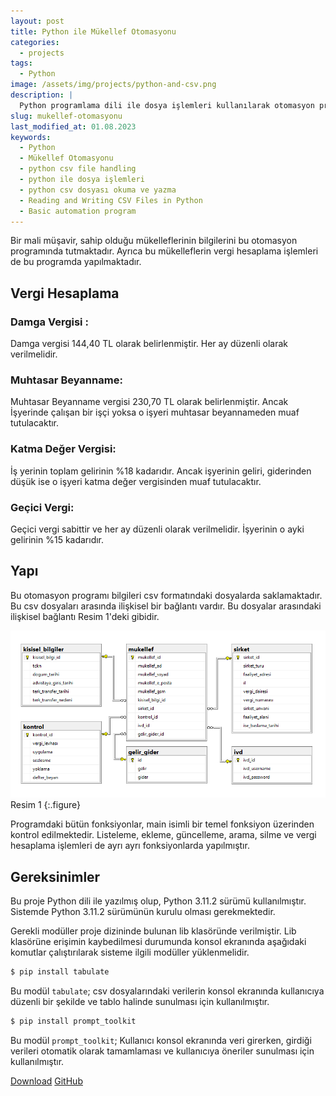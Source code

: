 ```yaml
---
layout: post
title: Python ile Mükellef Otomasyonu
categories:
  - projects
tags:
  - Python
image: /assets/img/projects/python-and-csv.png
description: |
  Python programlama dili ile dosya işlemleri kullanılarak otomasyon projesi yaptım.
slug: mukellef-otomasyonu
last_modified_at: 01.08.2023
keywords:
  - Python
  - Mükellef Otomasyonu
  - python csv file handling
  - python ile dosya işlemleri
  - python csv dosyası okuma ve yazma
  - Reading and Writing CSV Files in Python
  - Basic automation program
---
```


Bir mali müşavir, sahip olduğu mükelleflerinin bilgilerini bu otomasyon programında tutmaktadır. Ayrıca bu mükelleflerin vergi hesaplama işlemleri de bu programda yapılmaktadır.

## Vergi Hesaplama
### Damga Vergisi :
Damga vergisi 144,40 TL olarak belirlenmiştir. Her ay düzenli olarak verilmelidir.

### Muhtasar Beyanname:
Muhtasar Beyanname vergisi 230,70 TL olarak belirlenmiştir. Ancak İşyerinde çalışan bir işçi yoksa o işyeri muhtasar beyannameden muaf tutulacaktır.

### Katma Değer Vergisi:
İş yerinin toplam gelirinin %18 kadarıdır. Ancak işyerinin geliri, giderinden düşük ise o işyeri katma değer vergisinden muaf tutulacaktır.

### Geçici Vergi:
Geçici vergi sabittir ve her ay düzenli olarak verilmelidir. İşyerinin o ayki gelirinin %15 kadarıdır.

## Yapı
Bu otomasyon programı bilgileri csv formatındaki dosyalarda saklamaktadır. Bu csv dosyaları arasında ilişkisel bir bağlantı vardır. Bu dosyalar arasındaki ilişkisel bağlantı Resim 1'deki gibidir.

![diagram](/assets/img/projects/diagram.png)
Resim 1
{:.figure}

Programdaki bütün fonksiyonlar, main isimli bir temel fonksiyon üzerinden kontrol edilmektedir. Listeleme, ekleme, güncelleme, arama, silme ve vergi hesaplama işlemleri de ayrı ayrı fonksiyonlarda yapılmıştır.

## Gereksinimler

Bu proje Python dili ile yazılmış olup, Python 3.11.2 sürümü kullanılmıştır. Sistemde Python 3.11.2 sürümünün kurulu olması gerekmektedir.

Gerekli modüller proje dizininde bulunan lib klasöründe verilmiştir. Lib klasörüne erişimin kaybedilmesi durumunda konsol ekranında aşağıdaki komutlar çalıştırılarak sisteme ilgili modüller yüklenmelidir.

~~~bash
$ pip install tabulate
~~~

Bu modül `tabulate`; csv dosyalarındaki verilerin konsol ekranında kullanıcıya düzenli bir şekilde ve tablo halinde sunulması için kullanılmıştır.

~~~bash
$ pip install prompt_toolkit
~~~

Bu modül `prompt_toolkit`; Kullanıcı konsol ekranında veri girerken, girdiği verileri otomatik olarak tamamlaması ve kullanıcıya öneriler sunulması için kullanılmıştır.

[Download](https://github.com/metehanozdeniz/mukellef-otomasyonu/archive/refs/heads/main.zip)   [GitHub](https://github.com/metehanozdeniz/mukellef-otomasyonu)